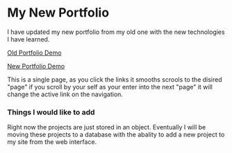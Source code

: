 # My New Portfolio

I have updated my new portfolio from my old one with the new technologies I have learned.

 [Old Portfolio Demo](https://torqie.github.io/Bootstrap-Portfolio/) 
 
 [New Portfolio Demo](https://torqie.github.io/new-portfolio/)

This is a single page, as you click the links it smooths scrools to the disired "page" if you scroll by your self as your enter into the next "page" it will change the active link on the navigation.

### Things I would like to add
Right now the projects are just stored in an object. Eventually I will be moving these projects to a database with the abality to add a new project to my site from the web interface.


